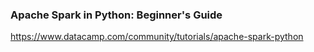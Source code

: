 ### Apache Spark in Python: Beginner's Guide
https://www.datacamp.com/community/tutorials/apache-spark-python
